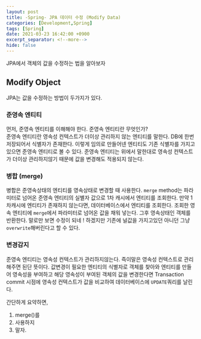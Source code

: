 ```yaml
---
layout: post
title: -Spring- JPA 데이터 수정 (Modify Data)
categories: [Development,Spring]
tags: [Spring]
date: 2021-03-23 16:42:00 +0900
excerpt_separator: <!--more-->
hide: false
---
```

JPA에서 객체의 값을 수정하는 법을 알아보자
<!--more-->

## Modify Object  

 JPA는 값을 수정하는 방법이 두가지가 있다.  

### 준영속 엔티티  

먼저, 준영속 엔티티를 이해해야 한다. 준영속 엔티티란 무엇인가?  
준영속 엔티티란 영속성 컨텍스트가 더이상 관리하지 않는 엔티티를 말한다.
DB에 한번 저장되어서 식별자가 존재한다. 이렇게 임의로 만들어넨 엔티티도 기존 식별자를 가지고 있으면 준영속 엔티티로 볼 수 있다. 준영속 엔티티는 위에서 말한대로 영속성 컨텍스트가 더이상 관리하지않기 때문에 값을 변경해도 적용되지 않는다.  

### 병합 (merge)  

병합은 준영속상태의 엔티티를 영속상태로 변경할 때 사용한다. `merge` method는  파라미터로 넘어온 준영속 엔티티의 실별자 값으로 1차 캐시에서 엔티티를 조회한다.  만약 1차캐시에 엔티티가 존재하지 않는다면, 데이터베이스에서 엔티티를 조회한다. 조회한 영속 엔티티에 `merge`에서 파라미터로 넘어온 값을 채워 넣는다. 그후 영속상태인 객체를 반환한다. 말로만 보면 수정이 되네 ! 하겠지만 기존에 널값을 가지고있던 아니던 그냥 `overwrite`해버린다고 할 수 있다.  

### 변경감지  

준영속 엔티티는 영속성 컨텍스트가 관리하지않는다. 즉이말은 영속성 컨텍스트로 관리해주면 된단 뜻이다. 값변경이 필요한 엔티티의 식별자로 객체를 찾아와 엔티티를 만들어 영속성을 부여하고 해당 영속성이 부여된 객체의 값을 변경한다면 Transaction commit 시점에 영속성 컨텍스트가 값을 비교하여 데이터베이스에 `UPDATE`쿼리를 날린다.  

간단하게 요약하면,
1. merge()를  
2. 사용하지  
3. 말자.
